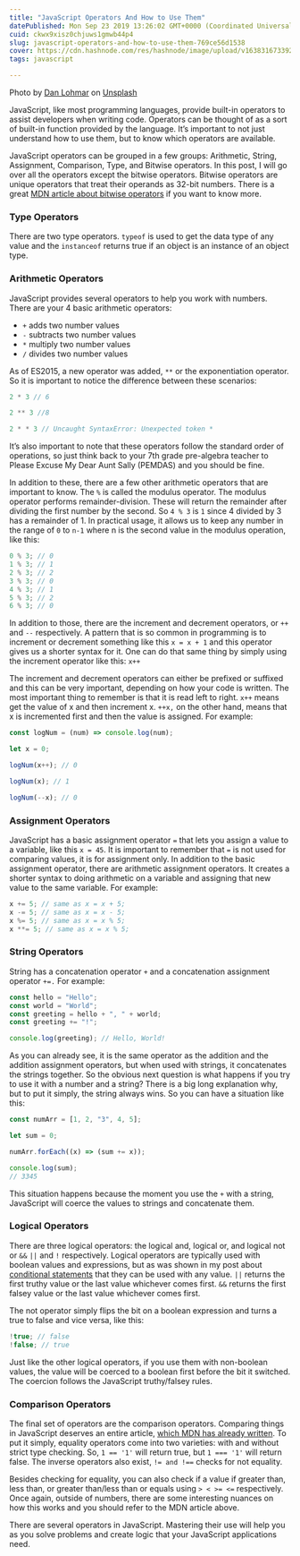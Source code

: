 ```yaml
---
title: "JavaScript Operators And How to Use Them"
datePublished: Mon Sep 23 2019 13:26:02 GMT+0000 (Coordinated Universal Time)
cuid: ckwx9xisz0chjuws1gmwb44p4
slug: javascript-operators-and-how-to-use-them-769ce56d1538
cover: https://cdn.hashnode.com/res/hashnode/image/upload/v1638316733923/mSKPRXfHH.jpeg
tags: javascript

---
```


Photo by [Dan Lohmar](https://unsplash.com/@dlohmar?utm_source=medium&utm_medium=referral) on [Unsplash](https://unsplash.com?utm_source=medium&utm_medium=referral)

JavaScript, like most programming languages, provide built-in operators to assist developers when writing code. Operators can be thought of as a sort of built-in function provided by the language. It’s important to not just understand how to use them, but to know which operators are available.

JavaScript operators can be grouped in a few groups: Arithmetic, String, Assignment, Comparison, Type, and Bitwise operators. In this post, I will go over all the operators except the bitwise operators. Bitwise operators are unique operators that treat their operands as 32-bit numbers. There is a great [MDN article about bitwise operators](https://developer.mozilla.org/en-US/docs/Web/JavaScript/Reference/Operators/Bitwise_Operators) if you want to know more.

### Type Operators

There are two type operators. `typeof` is used to get the data type of any value and the `instanceof` returns true if an object is an instance of an object type.

### Arithmetic Operators

JavaScript provides several operators to help you work with numbers. There are your 4 basic arithmetic operators:

- `+` adds two number values
- `-` subtracts two number values
- `*` multiply two number values
- `/` divides two number values

As of ES2015, a new operator was added, `**` or the exponentiation operator. So it is important to notice the difference between these scenarios:

```javascript
2 * 3 // 6

2 ** 3 //8

2 * * 3 // Uncaught SyntaxError: Unexpected token *
```

It’s also important to note that these operators follow the standard order of operations, so just think back to your 7th grade pre-algebra teacher to Please Excuse My Dear Aunt Sally (PEMDAS) and you should be fine.

In addition to these, there are a few other arithmetic operators that are important to know. The `%` is called the modulus operator. The modulus operator performs remainder-division. These will return the remainder after dividing the first number by the second. So `4 % 3` is `1` since 4 divided by 3 has a remainder of 1. In practical usage, it allows us to keep any number in the range of `0` to `n-1` where n is the second value in the modulus operation, like this:

```javascript
0 % 3; // 0
1 % 3; // 1
2 % 3; // 2
3 % 3; // 0
4 % 3; // 1
5 % 3; // 2
6 % 3; // 0
```

In addition to those, there are the increment and decrement operators, or `++` and `--` respectively. A pattern that is so common in programming is to increment or decrement something like this `x = x + 1` and this operator gives us a shorter syntax for it. One can do that same thing by simply using the increment operator like this: `x++`

The increment and decrement operators can either be prefixed or suffixed and this can be very important, depending on how your code is written. The most important thing to remember is that it is read left to right. `x++` means get the value of x and then increment x. `++x,` on the other hand, means that x is incremented first and then the value is assigned. For example:

```javascript
const logNum = (num) => console.log(num);

let x = 0;

logNum(x++); // 0

logNum(x); // 1

logNum(--x); // 0
```

### Assignment Operators

JavaScript has a basic assignment operator `=` that lets you assign a value to a variable, like this `x = 45`. It is important to remember that `=` is not used for comparing values, it is for assignment only. In addition to the basic assignment operator, there are arithmetic assignment operators. It creates a shorter syntax to doing arithmetic on a variable and assigning that new value to the same variable. For example:

```javascript
x += 5; // same as x = x + 5;
x -= 5; // same as x = x - 5;
x %= 5; // same as x = x % 5;
x **= 5; // same as x = x % 5;
```

### String Operators

String has a concatenation operator `+` and a concatenation assignment operator `+=.` For example:

```javascript
const hello = "Hello";
const world = "World";
const greeting = hello + ", " + world;
const greeting += "!";

console.log(greeting); // Hello, World!
```

As you can already see, it is the same operator as the addition and the addition assignment operators, but when used with strings, it concatenates the strings together. So the obvious next question is what happens if you try to use it with a number and a string? There is a big long explanation why, but to put it simply, the string always wins. So you can have a situation like this:

```javascript
const numArr = [1, 2, "3", 4, 5];

let sum = 0;

numArr.forEach((x) => (sum += x));

console.log(sum);
// 3345
```

This situation happens because the moment you use the `+` with a string, JavaScript will coerce the values to strings and concatenate them.

### Logical Operators

There are three logical operators: the logical and, logical or, and logical not or `&&` `||` and `!` respectively. Logical operators are typically used with boolean values and expressions, but as was shown in my post about [conditional statements](https://medium.com/the-non-traditional-developer/how-to-make-your-conditional-statements-easier-to-read-in-javascript-6e8c3f5e44f6) that they can be used with any value. `||` returns the first truthy value or the last value whichever comes first. `&&` returns the first falsey value or the last value whichever comes first.

The not operator simply flips the bit on a boolean expression and turns a true to false and vice versa, like this:

```javascript
!true; // false
!false; // true
```

Just like the other logical operators, if you use them with non-boolean values, the value will be coerced to a boolean first before the bit it switched. The coercion follows the JavaScript truthy/falsey rules.

### Comparison Operators

The final set of operators are the comparison operators. Comparing things in JavaScript deserves an entire article, [which MDN has already written](https://developer.mozilla.org/en-US/docs/Web/JavaScript/Reference/Operators/Comparison_Operators). To put it simply, equality operators come into two varieties: with and without strict type checking. So, `1 == '1'` will return true, but `1 === '1'` will return false. The inverse operators also exist, `!= and !==` checks for not equality.

Besides checking for equality, you can also check if a value if greater than, less than, or greater than/less than or equals using `> < >= <=` respectively. Once again, outside of numbers, there are some interesting nuances on how this works and you should refer to the MDN article above.

There are several operators in JavaScript. Mastering their use will help you as you solve problems and create logic that your JavaScript applications need.
